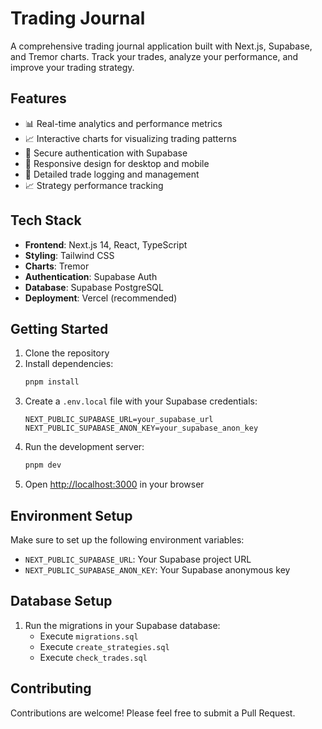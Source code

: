 # Trading Journal

A comprehensive trading journal application built with Next.js, Supabase, and Tremor charts. Track your trades, analyze your performance, and improve your trading strategy.

## Features

- 📊 Real-time analytics and performance metrics
- 📈 Interactive charts for visualizing trading patterns
- 🔐 Secure authentication with Supabase
- 📱 Responsive design for desktop and mobile
- 📝 Detailed trade logging and management
- 📈 Strategy performance tracking

## Tech Stack

- **Frontend**: Next.js 14, React, TypeScript
- **Styling**: Tailwind CSS
- **Charts**: Tremor
- **Authentication**: Supabase Auth
- **Database**: Supabase PostgreSQL
- **Deployment**: Vercel (recommended)

## Getting Started

1. Clone the repository
2. Install dependencies:
   ```bash
   pnpm install
   ```
3. Create a `.env.local` file with your Supabase credentials:
   ```
   NEXT_PUBLIC_SUPABASE_URL=your_supabase_url
   NEXT_PUBLIC_SUPABASE_ANON_KEY=your_supabase_anon_key
   ```
4. Run the development server:
   ```bash
   pnpm dev
   ```
5. Open [http://localhost:3000](http://localhost:3000) in your browser

## Environment Setup

Make sure to set up the following environment variables:

- `NEXT_PUBLIC_SUPABASE_URL`: Your Supabase project URL
- `NEXT_PUBLIC_SUPABASE_ANON_KEY`: Your Supabase anonymous key

## Database Setup

1. Run the migrations in your Supabase database:
   - Execute `migrations.sql`
   - Execute `create_strategies.sql`
   - Execute `check_trades.sql`

## Contributing

Contributions are welcome! Please feel free to submit a Pull Request.
